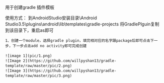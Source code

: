 用于创建gradle 插件模板

使用方式：
    到AndroidStudio安装目录\Android Studio3.5\plugins\android\lib\templates\gradle-projects
	将GradlePlguin复制到该目录下，重启as即可
	
	1、创建一个module，选择gradle plugin，填完相对应的名字跟package后即可点击下一步，下一步点击add no activity即可完成创建
	
	![image 1](pic/1.png)
	![Image 2](https://github.com/willpyshan13/gradle-template/raw/master/pic/2.png)
	![Image 3](https://github.com/willpyshan13/gradle-template/raw/master/pic/3.png)
	
